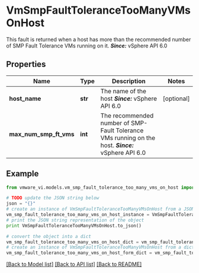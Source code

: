 # VmSmpFaultToleranceTooManyVMsOnHost

This fault is returned when a host has more than the recommended number of SMP Fault Tolerance VMs running on it.  ***Since:*** vSphere API 6.0 

## Properties
Name | Type | Description | Notes
------------ | ------------- | ------------- | -------------
**host_name** | **str** | The name of the host  ***Since:*** vSphere API 6.0  | [optional] 
**max_num_smp_ft_vms** | **int** | The recommended number of SMP-Fault Tolerance VMs running on the host.  ***Since:*** vSphere API 6.0  | 

## Example

```python
from vmware_vi.models.vm_smp_fault_tolerance_too_many_vms_on_host import VmSmpFaultToleranceTooManyVMsOnHost

# TODO update the JSON string below
json = "{}"
# create an instance of VmSmpFaultToleranceTooManyVMsOnHost from a JSON string
vm_smp_fault_tolerance_too_many_vms_on_host_instance = VmSmpFaultToleranceTooManyVMsOnHost.from_json(json)
# print the JSON string representation of the object
print VmSmpFaultToleranceTooManyVMsOnHost.to_json()

# convert the object into a dict
vm_smp_fault_tolerance_too_many_vms_on_host_dict = vm_smp_fault_tolerance_too_many_vms_on_host_instance.to_dict()
# create an instance of VmSmpFaultToleranceTooManyVMsOnHost from a dict
vm_smp_fault_tolerance_too_many_vms_on_host_form_dict = vm_smp_fault_tolerance_too_many_vms_on_host.from_dict(vm_smp_fault_tolerance_too_many_vms_on_host_dict)
```
[[Back to Model list]](../README.md#documentation-for-models) [[Back to API list]](../README.md#documentation-for-api-endpoints) [[Back to README]](../README.md)


